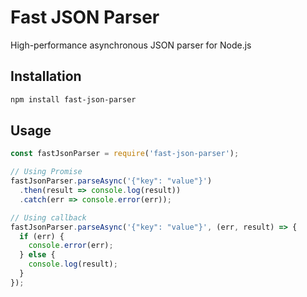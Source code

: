 # Fast JSON Parser

High-performance asynchronous JSON parser for Node.js

## Installation

```bash
npm install fast-json-parser
```

## Usage

```javascript
const fastJsonParser = require('fast-json-parser');

// Using Promise
fastJsonParser.parseAsync('{"key": "value"}')
  .then(result => console.log(result))
  .catch(err => console.error(err));

// Using callback
fastJsonParser.parseAsync('{"key": "value"}', (err, result) => {
  if (err) {
    console.error(err);
  } else {
    console.log(result);
  }
});